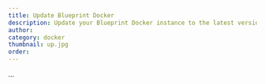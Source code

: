 ```yaml
---
title: Update Blueprint Docker
description: Update your Blueprint Docker instance to the latest version
author:
category: docker
thumbnail: up.jpg
order:
---
```


...

